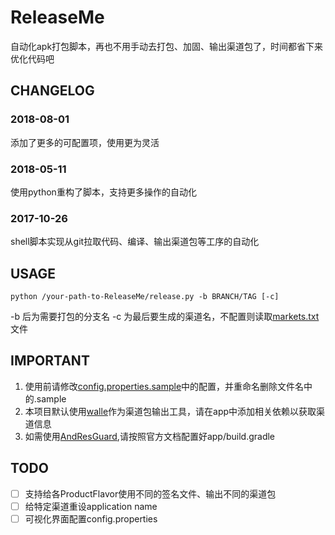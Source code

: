 # ReleaseMe
自动化apk打包脚本，再也不用手动去打包、加固、输出渠道包了，时间都省下来优化代码吧

## CHANGELOG

### 2018-08-01
添加了更多的可配置项，使用更为灵活
### 2018-05-11
使用python重构了脚本，支持更多操作的自动化
### 2017-10-26
shell脚本实现从git拉取代码、编译、输出渠道包等工序的自动化

## USAGE
    python /your-path-to-ReleaseMe/release.py -b BRANCH/TAG [-c]

-b 后为需要打包的分支名
-c 为最后要生成的渠道名，不配置则读取[markets.txt](/markets.txt)文件

## IMPORTANT

1. 使用前请修改[config.properties.sample](/config.properties,sample)中的配置，并重命名删除文件名中的.sample
2. 本项目默认使用[walle](https://github.com/Meituan-Dianping/walle)作为渠道包输出工具，请在app中添加相关依赖以获取渠道信息
3. 如需使用[AndResGuard](https://github.com/shwenzhang/AndResGuard),请按照官方文档配置好app/build.gradle


## TODO
- [ ] 支持给各ProductFlavor使用不同的签名文件、输出不同的渠道包
- [ ] 给特定渠道重设application name
- [ ] 可视化界面配置config.properties
